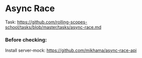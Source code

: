 # Async Race
Task: https://github.com/rolling-scopes-school/tasks/blob/master/tasks/async-race.md

### Before checking:
Install server-mock: https://github.com/mikhama/async-race-api
